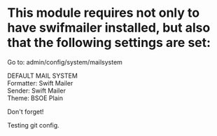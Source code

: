 # This module requires not only to have swifmailer installed, but also that the following settings are set:

Go to: admin/config/system/mailsystem

DEFAULT MAIL SYSTEM  
Formatter: Swift Mailer  
Sender: Swift Mailer  
Theme: BSOE Plain  

Don't forget!

Testing git config.
